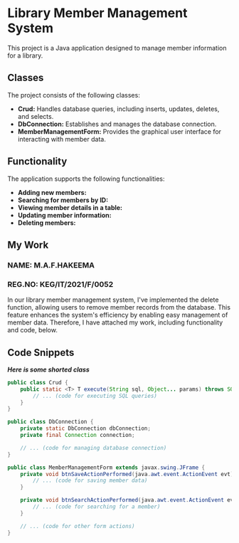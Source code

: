 # Library Member Management System

This project is a Java application designed to manage member information for a library.

## Classes

The project consists of the following classes:

* **Crud:** Handles database queries, including inserts, updates, deletes, and selects.
* **DbConnection:** Establishes and manages the database connection.
* **MemberManagementForm:** Provides the graphical user interface for interacting with member data.

## Functionality

The application supports the following functionalities:

* **Adding new members:**
* **Searching for members by ID:**
* **Viewing member details in a table:**
* **Updating member information:**
* **Deleting members:**

## My Work

 ### NAME: M.A.F.HAKEEMA
 ### REG.NO: KEG/IT/2021/F/0052

In our library member management system, I've implemented the delete function, allowing users to remove member records from the database. This feature enhances the system's efficiency by enabling easy management of member data. Therefore, I have attached my work, including functionality and code, below.

## Code Snippets

***Here is some shorted class***
```java
public class Crud {
    public static <T> T execute(String sql, Object... params) throws SQLException, ClassNotFoundException {
        // ... (code for executing SQL queries)
    }
}

public class DbConnection {
    private static DbConnection dbConnection;
    private final Connection connection;

    // ... (code for managing database connection)
}

public class MemberManagementForm extends javax.swing.JFrame {
    private void btnSaveActionPerformed(java.awt.event.ActionEvent evt) {
        // ... (code for saving member data)
    }

    private void btnSearchActionPerformed(java.awt.event.ActionEvent evt) {
        // ... (code for searching for a member)
    }

    // ... (code for other form actions)
}



